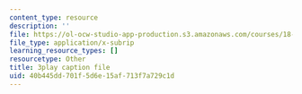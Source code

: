 ```yaml
---
content_type: resource
description: ''
file: https://ol-ocw-studio-app-production.s3.amazonaws.com/courses/18-065-matrix-methods-in-data-analysis-signal-processing-and-machine-learning-spring-2018/40b445dd701f5d6e15af713f7a729c1d_nrDkb2MAwSA.srt
file_type: application/x-subrip
learning_resource_types: []
resourcetype: Other
title: 3play caption file
uid: 40b445dd-701f-5d6e-15af-713f7a729c1d
---
```

